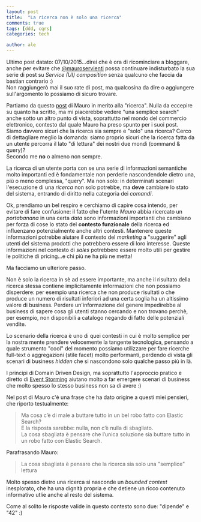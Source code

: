 ```yaml
---
layout: post
title:  "La ricerca non è solo una ricerca"
comments: true
tags: [ddd, cqrs]
categories: tech

author: ale
---
```


Ultimo post datato: 07/10/2015...direi che è ora di ricominciare a bloggare, anche per evitare che [@mauroservienti](http://blogs.ugidotnet.org/topics) possa continuare indisturbato la sua serie di post su _Service (UI) composition_ senza qualcuno che faccia da bastian contrario :)  
Non raggiungerò mai il suo rate di post, ma qualcosina da dire o aggiungere sull'argomento lo possiamo di sicuro trovare.

Partiamo da questo [post](http://blogs.ugidotnet.org/topics/archive/2016/12/09/services-ui-composition-la-ricerca-maledetti-utenti.aspx) di Mauro in merito alla "ricerca". Nulla da eccepire su quanto ha scritto, ma mi piacerebbe vedere "una semplice search" anche sotto un altro punto di vista, soprattutto nel mondo del commercio elettronico, contesto dal quale Mauro ha preso spunto per i suoi post.  
Siamo davvero sicuri che la ricerca sia sempre e "solo" una ricerca? Cerco di dettagliare meglio la domanda: siamo proprio sicuri che la ricerca fatta da un utente percorra il lato "di lettura" dei nostri due mondi (command & query)?  
Secondo me **no** o almeno non sempre.

La ricerca di un utente porta con se una serie di informazioni semantiche molto importanti ed è fondamentale non perderle nascondendole dietro una, più o meno complessa, "query". Ma non solo: in determinati scenari l'esecuzione di una _ricerca_ non solo potrebbe, ma **deve** cambiare lo stato del sistema, entrando di diritto nella categoria dei _comandi_.  

Ok, prendiamo un bel respiro e cerchiamo di capire cosa intendo, per evitare di fare confusione: il fatto che l'utente _Mauro_ abbia ricercato un _portabanana_ in una certa _data_ sono informazioni importanti che cambiano per forza di cose lo stato del **contesto funzionale** della ricerca ed influenzano potenzialmente anche altri contesti.
Mantenere queste informazioni potrebbe aiutare il contesto del _marketing_ a "suggerire" agli utenti del sistema prodotti che potrebbero essere di loro interesse. Queste informazioni nel contesto di _sales_ potrebbero essere molto utili per gestire le politiche di pricing...e chi più ne ha più ne metta!

Ma facciamo un ulteriore passo.  

Non è solo la ricerca in sè ad essere importante, ma anche il risultato della ricerca stessa contiene implicitamente informazioni che non possiamo disperdere: per esempio una ricerca che non produce risultati o che produce un numero di risultati inferiori ad una certa soglia ha un altissimo valore di business. Perdere un'informazione del genere impedirebbe al business di sapere cosa gli utenti stanno cercando e non trovano perchè, per esempio, non disponibili a catalogo negando di fatto delle potenziali vendite.

Lo scenario della ricerca è uno di quei contesti in cui è molto semplice per la nostra mente prendere velocemente la tangente tecnologica, pensando a quale strumento "cool" del momento possiamo utilizzare per fare ricerche full-text o aggregazioni (stile facet) molto performanti, perdendo di vista gli scenari di business _hidden_ che si nascondono solo qualche passo più in là.  

I principi di Domain Driven Design, ma soprattutto l'approccio pratico e diretto di [Event Storming](http://ziobrando.blogspot.it/2013/11/introducing-event-storming.html) aiutano molto a far emergere scenari di business che molto spesso lo stesso business non sa di avere :)

Nel post di Mauro c'è una frase che ha dato origine a questi miei pensieri, che riporto testualmente:

> Ma cosa c’è di male a buttare tutto in un bel robo fatto con Elastic Search?   
> E la risposta sarebbe: nulla, non c’è nulla di sbagliato.  
> La cosa sbagliata è pensare che l’unica soluzione sia buttare tutto in un robo fatto con Elastic Search.

Parafrasando Mauro:

> La cosa sbagliata è pensare che la ricerca sia solo una "semplice" lettura

Molto spesso dietro una ricerca si nasconde un _bounded context_ inesplorato, che ha una dignità propria e che detiene un ricco contenuto informativo utlie anche al resto del sistema.

Come al solito le risposte valide in questo contesto sono due: "dipende" e "42" :)
